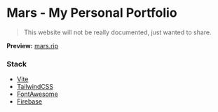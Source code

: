 # Mars - My Personal Portfolio
> This website will not be really documented, just wanted to share.

**Preview:** [mars.rip](https://mars.rip/)

### Stack
- [Vite](https://vite.dev/)
- [TailwindCSS](https://tailwindcss.com/)
- [FontAwesome](https://fontawesome.com/)
- [Firebase](https://firebase.google.com/)